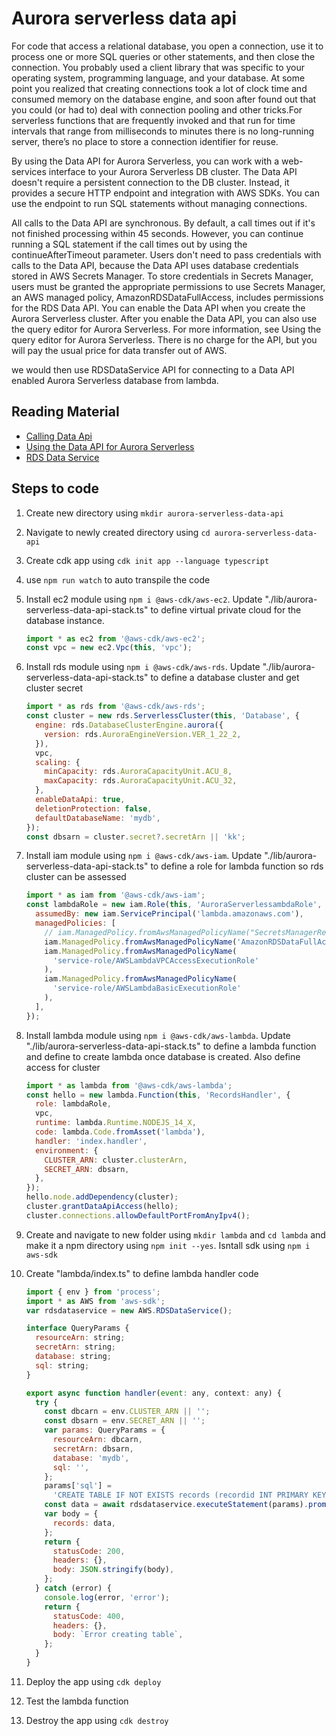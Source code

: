 # Aurora serverless data api

For code that access a relational database, you open a connection, use it to process one or more SQL queries or other statements, and then close the connection. You probably used a client library that was specific to your operating system, programming language, and your database. At some point you realized that creating connections took a lot of clock time and consumed memory on the database engine, and soon after found out that you could (or had to) deal with connection pooling and other tricks.For serverless functions that are frequently invoked and that run for time intervals that range from milliseconds to minutes there is no long-running server, there’s no place to store a connection identifier for reuse.

By using the Data API for Aurora Serverless, you can work with a web-services interface to your Aurora Serverless DB cluster. The Data API doesn't require a persistent connection to the DB cluster. Instead, it provides a secure HTTP endpoint and integration with AWS SDKs. You can use the endpoint to run SQL statements without managing connections.

All calls to the Data API are synchronous. By default, a call times out if it's not finished processing within 45 seconds. However, you can continue running a SQL statement if the call times out by using the continueAfterTimeout parameter. Users don't need to pass credentials with calls to the Data API, because the Data API uses database credentials stored in AWS Secrets Manager. To store credentials in Secrets Manager, users must be granted the appropriate permissions to use Secrets Manager, an AWS managed policy, AmazonRDSDataFullAccess, includes permissions for the RDS Data API. You can enable the Data API when you create the Aurora Serverless cluster. After you enable the Data API, you can also use the query editor for Aurora Serverless. For more information, see Using the query editor for Aurora Serverless. There is no charge for the API, but you will pay the usual price for data transfer out of AWS.

we would then use RDSDataService API for connecting to a Data API enabled Aurora Serverless database from lambda.

## Reading Material

- [Calling Data Api](https://docs.aws.amazon.com/AmazonRDS/latest/AuroraUserGuide/data-api.html#data-api.calling)
- [Using the Data API for Aurora Serverless](https://docs.aws.amazon.com/AmazonRDS/latest/AuroraUserGuide/data-api.html)
- [RDS Data Service](https://docs.aws.amazon.com/AWSJavaScriptSDK/latest/AWS/RDSDataService.html)

## Steps to code

1. Create new directory using `mkdir aurora-serverless-data-api`
2. Navigate to newly created directory using `cd aurora-serverless-data-api`
3. Create cdk app using `cdk init app --language typescript`
4. use `npm run watch` to auto transpile the code
5. Install ec2 module using `npm i @aws-cdk/aws-ec2`. Update "./lib/aurora-serverless-data-api-stack.ts" to define virtual private cloud for the database instance.

   ```js
   import * as ec2 from '@aws-cdk/aws-ec2';
   const vpc = new ec2.Vpc(this, 'vpc');
   ```

6. Install rds module using `npm i @aws-cdk/aws-rds`. Update "./lib/aurora-serverless-data-api-stack.ts" to define a database cluster and get cluster secret

   ```js
   import * as rds from '@aws-cdk/aws-rds';
   const cluster = new rds.ServerlessCluster(this, 'Database', {
     engine: rds.DatabaseClusterEngine.aurora({
       version: rds.AuroraEngineVersion.VER_1_22_2,
     }),
     vpc,
     scaling: {
       minCapacity: rds.AuroraCapacityUnit.ACU_8,
       maxCapacity: rds.AuroraCapacityUnit.ACU_32,
     },
     enableDataApi: true,
     deletionProtection: false,
     defaultDatabaseName: 'mydb',
   });
   const dbsarn = cluster.secret?.secretArn || 'kk';
   ```

7. Install iam module using `npm i @aws-cdk/aws-iam`. Update "./lib/aurora-serverless-data-api-stack.ts" to define a role for lambda function so rds cluster can be assessed

   ```js
   import * as iam from '@aws-cdk/aws-iam';
   const lambdaRole = new iam.Role(this, 'AuroraServerlessambdaRole', {
     assumedBy: new iam.ServicePrincipal('lambda.amazonaws.com'),
     managedPolicies: [
       // iam.ManagedPolicy.fromAwsManagedPolicyName("SecretsManagerReadWrite"),
       iam.ManagedPolicy.fromAwsManagedPolicyName('AmazonRDSDataFullAccess'),
       iam.ManagedPolicy.fromAwsManagedPolicyName(
         'service-role/AWSLambdaVPCAccessExecutionRole'
       ),
       iam.ManagedPolicy.fromAwsManagedPolicyName(
         'service-role/AWSLambdaBasicExecutionRole'
       ),
     ],
   });
   ```

8. Install lambda module using `npm i @aws-cdk/aws-lambda`. Update "./lib/aurora-serverless-data-api-stack.ts" to define a lambda function and define to create lambda once database is created. Also define access for cluster

   ```js
   import * as lambda from '@aws-cdk/aws-lambda';
   const hello = new lambda.Function(this, 'RecordsHandler', {
     role: lambdaRole,
     vpc,
     runtime: lambda.Runtime.NODEJS_14_X,
     code: lambda.Code.fromAsset('lambda'),
     handler: 'index.handler',
     environment: {
       CLUSTER_ARN: cluster.clusterArn,
       SECRET_ARN: dbsarn,
     },
   });
   hello.node.addDependency(cluster);
   cluster.grantDataApiAccess(hello);
   cluster.connections.allowDefaultPortFromAnyIpv4();
   ```

9. Create and navigate to new folder using `mkdir lambda` and `cd lambda` and make it a npm directory using `npm init --yes`. Isntall sdk using `npm i aws-sdk`

10. Create "lambda/index.ts" to define lambda handler code

    ```js
    import { env } from 'process';
    import * as AWS from 'aws-sdk';
    var rdsdataservice = new AWS.RDSDataService();

    interface QueryParams {
      resourceArn: string;
      secretArn: string;
      database: string;
      sql: string;
    }

    export async function handler(event: any, context: any) {
      try {
        const dbcarn = env.CLUSTER_ARN || '';
        const dbsarn = env.SECRET_ARN || '';
        var params: QueryParams = {
          resourceArn: dbcarn,
          secretArn: dbsarn,
          database: 'mydb',
          sql: '',
        };
        params['sql'] =
          'CREATE TABLE IF NOT EXISTS records (recordid INT PRIMARY KEY, title VARCHAR(255) NOT NULL, release_date DATE);';
        const data = await rdsdataservice.executeStatement(params).promise();
        var body = {
          records: data,
        };
        return {
          statusCode: 200,
          headers: {},
          body: JSON.stringify(body),
        };
      } catch (error) {
        console.log(error, 'error');
        return {
          statusCode: 400,
          headers: {},
          body: `Error creating table`,
        };
      }
    }
    ```

11. Deploy the app using `cdk deploy`
12. Test the lambda function
13. Destroy the app using `cdk destroy`
